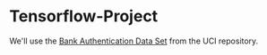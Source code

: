 # Tensorflow-Project
We'll use the [Bank Authentication Data Set](https://archive.ics.uci.edu/ml/datasets/banknote+authentication) from the UCI repository.
